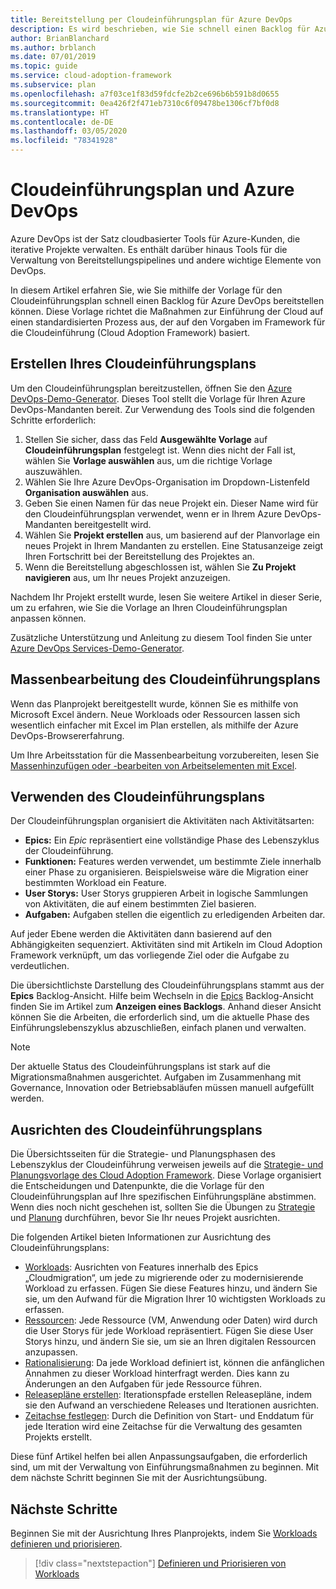 ```yaml
---
title: Bereitstellung per Cloudeinführungsplan für Azure DevOps
description: Es wird beschrieben, wie Sie schnell einen Backlog für Azure DevOps bereitstellen können, indem Sie eine Vorlage für den Cloudeinführungsplan verwenden, mit der Maßnahmen zur Einführung der Cloud auf einen standardisierten Prozess ausgerichtet werden.
author: BrianBlanchard
ms.author: brblanch
ms.date: 07/01/2019
ms.topic: guide
ms.service: cloud-adoption-framework
ms.subservice: plan
ms.openlocfilehash: a7f03ce1f83d59fdcfe2b2ce696b6b591b8d0655
ms.sourcegitcommit: 0ea426f2f471eb7310c6f09478be1306cf7bf0d8
ms.translationtype: HT
ms.contentlocale: de-DE
ms.lasthandoff: 03/05/2020
ms.locfileid: "78341928"
---
```

# <a name="cloud-adoption-plan-and-azure-devops"></a>Cloudeinführungsplan und Azure DevOps

Azure DevOps ist der Satz cloudbasierter Tools für Azure-Kunden, die iterative Projekte verwalten. Es enthält darüber hinaus Tools für die Verwaltung von Bereitstellungspipelines und andere wichtige Elemente von DevOps. 

In diesem Artikel erfahren Sie, wie Sie mithilfe der Vorlage für den Cloudeinführungsplan schnell einen Backlog für Azure DevOps bereitstellen können. Diese Vorlage richtet die Maßnahmen zur Einführung der Cloud auf einen standardisierten Prozess aus, der auf den Vorgaben im Framework für die Cloudeinführung (Cloud Adoption Framework) basiert.

## <a name="create-your-cloud-adoption-plan"></a>Erstellen Ihres Cloudeinführungsplans

Um den Cloudeinführungsplan bereitzustellen, öffnen Sie den [Azure DevOps-Demo-Generator](https://aka.ms/adopt/plan/generator). Dieses Tool stellt die Vorlage für Ihren Azure DevOps-Mandanten bereit. Zur Verwendung des Tools sind die folgenden Schritte erforderlich:

1. Stellen Sie sicher, dass das Feld **Ausgewählte Vorlage** auf **Cloudeinführungsplan** festgelegt ist. Wenn dies nicht der Fall ist, wählen Sie **Vorlage auswählen** aus, um die richtige Vorlage auszuwählen.
2. Wählen Sie Ihre Azure DevOps-Organisation im Dropdown-Listenfeld **Organisation auswählen** aus.
3. Geben Sie einen Namen für das neue Projekt ein. Dieser Name wird für den Cloudeinführungsplan verwendet, wenn er in Ihrem Azure DevOps-Mandanten bereitgestellt wird.
4. Wählen Sie **Projekt erstellen** aus, um basierend auf der Planvorlage ein neues Projekt in Ihrem Mandanten zu erstellen. Eine Statusanzeige zeigt Ihren Fortschritt bei der Bereitstellung des Projektes an.
5. Wenn die Bereitstellung abgeschlossen ist, wählen Sie **Zu Projekt navigieren** aus, um Ihr neues Projekt anzuzeigen.

Nachdem Ihr Projekt erstellt wurde, lesen Sie weitere Artikel in dieser Serie, um zu erfahren, wie Sie die Vorlage an Ihren Cloudeinführungsplan anpassen können.

Zusätzliche Unterstützung und Anleitung zu diesem Tool finden Sie unter [Azure DevOps Services-Demo-Generator](https://docs.microsoft.com/azure/devops/demo-gen/?toc=/azure/devops/demo-gen/toc.json&bc=/azure/devops/demo-gen/breadcrumb/toc.json&view=azure-devops).

## <a name="bulk-edit-the-cloud-adoption-plan"></a>Massenbearbeitung des Cloudeinführungsplans

Wenn das Planprojekt bereitgestellt wurde, können Sie es mithilfe von Microsoft Excel ändern. Neue Workloads oder Ressourcen lassen sich wesentlich einfacher mit Excel im Plan erstellen, als mithilfe der Azure DevOps-Browsererfahrung.

Um Ihre Arbeitsstation für die Massenbearbeitung vorzubereiten, lesen Sie [Massenhinzufügen oder -bearbeiten von Arbeitselementen mit Excel](https://docs.microsoft.com/azure/devops/boards/backlogs/office/bulk-add-modify-work-items-excel?view=azure-devops).

## <a name="use-the-cloud-adoption-plan"></a>Verwenden des Cloudeinführungsplans

Der Cloudeinführungsplan organisiert die Aktivitäten nach Aktivitätsarten:

- **Epics:** Ein *Epic* repräsentiert eine vollständige Phase des Lebenszyklus der Cloudeinführung.
- **Funktionen:** Features werden verwendet, um bestimmte Ziele innerhalb einer Phase zu organisieren. Beispielsweise wäre die Migration einer bestimmten Workload ein Feature.
- **User Storys:** User Storys gruppieren Arbeit in logische Sammlungen von Aktivitäten, die auf einem bestimmten Ziel basieren.
- **Aufgaben:** Aufgaben stellen die eigentlich zu erledigenden Arbeiten dar.

Auf jeder Ebene werden die Aktivitäten dann basierend auf den Abhängigkeiten sequenziert. Aktivitäten sind mit Artikeln im Cloud Adoption Framework verknüpft, um das vorliegende Ziel oder die Aufgabe zu verdeutlichen.

Die übersichtlichste Darstellung des Cloudeinführungsplans stammt aus der **Epics** Backlog-Ansicht. Hilfe beim Wechseln in die [Epics](https://docs.microsoft.com/azure/devops/boards/backlogs/define-features-epics?view=azure-devops#view-a-backlog-or-portfolio-backlog) Backlog-Ansicht finden Sie im Artikel zum **Anzeigen eines Backlogs**. Anhand dieser Ansicht können Sie die Arbeiten, die erforderlich sind, um die aktuelle Phase des Einführungslebenszyklus abzuschließen, einfach planen und verwalten.

> [!NOTE]
> Der aktuelle Status des Cloudeinführungsplans ist stark auf die Migrationsmaßnahmen ausgerichtet. Aufgaben im Zusammenhang mit Governance, Innovation oder Betriebsabläufen müssen manuell aufgefüllt werden.

## <a name="align-the-cloud-adoption-plan"></a>Ausrichten des Cloudeinführungsplans

Die Übersichtsseiten für die Strategie- und Planungsphasen des Lebenszyklus der Cloudeinführung verweisen jeweils auf die [Strategie- und Planungsvorlage des Cloud Adoption Framework](https://archcenter.blob.core.windows.net/cdn/fusion/readiness/Microsoft-Cloud-Adoption-Framework-Strategy-and-Plan-Template.docx). Diese Vorlage organisiert die Entscheidungen und Datenpunkte, die die Vorlage für den Cloudeinführungsplan auf Ihre spezifischen Einführungspläne abstimmen. Wenn dies noch nicht geschehen ist, sollten Sie die Übungen zu [Strategie](../strategy/index.md) und [Planung](../plan/index.md) durchführen, bevor Sie Ihr neues Projekt ausrichten.

Die folgenden Artikel bieten Informationen zur Ausrichtung des Cloudeinführungsplans:

- [Workloads](./workloads.md): Ausrichten von Features innerhalb des Epics „Cloudmigration“, um jede zu migrierende oder zu modernisierende Workload zu erfassen. Fügen Sie diese Features hinzu, und ändern Sie sie, um den Aufwand für die Migration Ihrer 10 wichtigsten Workloads zu erfassen.
- [Ressourcen](./assets.md): Jede Ressource (VM, Anwendung oder Daten) wird durch die User Storys für jede Workload repräsentiert. Fügen Sie diese User Storys hinzu, und ändern Sie sie, um sie an Ihren digitalen Ressourcen anzupassen.
- [Rationalisierung](./review-rationalization.md): Da jede Workload definiert ist, können die anfänglichen Annahmen zu dieser Workload hinterfragt werden. Dies kann zu Änderungen an den Aufgaben für jede Ressource führen.
- [Releasepläne erstellen](./iteration-paths.md): Iterationspfade erstellen Releasepläne, indem sie den Aufwand an verschiedene Releases und Iterationen ausrichten.
- [Zeitachse festlegen](./timelines.md): Durch die Definition von Start- und Enddatum für jede Iteration wird eine Zeitachse für die Verwaltung des gesamten Projekts erstellt.

Diese fünf Artikel helfen bei allen Anpassungsaufgaben, die erforderlich sind, um mit der Verwaltung von Einführungsmaßnahmen zu beginnen. Mit dem nächste Schritt beginnen Sie mit der Ausrichtungsübung.

## <a name="next-steps"></a>Nächste Schritte

Beginnen Sie mit der Ausrichtung Ihres Planprojekts, indem Sie [Workloads definieren und priorisieren](./workloads.md).

> [!div class="nextstepaction"]
> [Definieren und Priorisieren von Workloads](./workloads.md)
